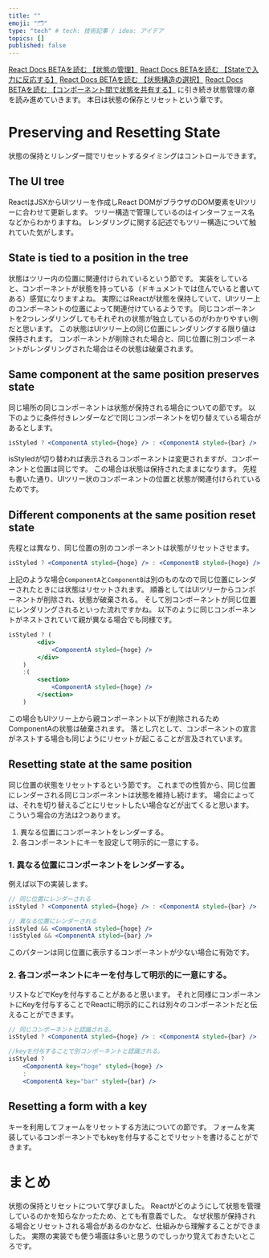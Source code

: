 ```yaml
---
title: ""
emoji: "🗂"
type: "tech" # tech: 技術記事 / idea: アイデア
topics: []
published: false
---
```

[React Docs BETAを読む 【状態の管理】](https://zenn.dev/ryochang122/articles/1f97a79373c892)
[React Docs BETAを読む 【Stateで入力に反応する】](https://zenn.dev/ryochang122/articles/4d71076608ceba)
[React Docs BETAを読む 【状態構造の選択】](https://zenn.dev/ryochang122/articles/e26f9d37227579)
[React Docs BETAを読む 【コンポーネント間で状態を共有する】](https://zenn.dev/ryochang122/articles/79da51c125f0bf)
に引き続き状態管理の章を読み進めていきます。
本日は状態の保存とリセットという章です。

# Preserving and Resetting State
状態の保持とリレンダー間でリセットするタイミングはコントロールできます。

## The UI tree
ReactはJSXからUIツリーを作成しReact DOMがブラウザのDOM要素をUIツリーに合わせて更新します。
ツリー構造で管理しているのはインターフェース名などからわかりますね。
レンダリングに関する記述でもツリー構造について触れていた気がします。

## State is tied to a position in the tree
状態はツリー内の位置に関連付けられているという節です。
実装をしていると、コンポーネントが状態を持っている（ドキュメントでは住んでいると書いてある）感覚になりますよね。
実際にはReactが状態を保持していて、UIツリー上のコンポーネントの位置によって関連付けているようです。
同じコンポーネントを2つレンダリングしてもそれぞれの状態が独立しているのがわかりやすい例だと思います。
この状態はUIツリー上の同じ位置にレンダリングする限り値は保持されます。
コンポーネントが削除された場合と、同じ位置に別コンポーネントがレンダリングされた場合はその状態は破棄されます。

## Same component at the same position preserves state
同じ場所の同じコンポーネントは状態が保持される場合についての節です。
以下のように条件付きレンダーなどで同じコンポーネントを切り替えている場合があるとします。
```jsx
isStyled ? <ComponentA styled={hoge} /> : <ComponentA styled={bar} />
```
isStyledが切り替われば表示されるコンポーネントは変更されますが、コンポーネントと位置は同じです。
この場合は状態は保持されたままになります。
先程も書いた通り、UIツリー状のコンポーネントの位置と状態が関連付けられているためです。


## Different components at the same position reset state
先程とは異なり、同じ位置の別のコンポーネントは状態がリセットさせます。
```jsx
isStyled ? <ComponentA styled={hoge} /> : <ComponentB styled={hoge} />
```
上記のような場合```ComponentA```と```ComponentB```は別のものなので同じ位置にレンダーされたときには状態はリセットされます。
順番としてはUIツリーからコンポーネントが削除され、状態が破棄される。
そして別コンポーネントが同じ位置にレンダリングされるといった流れですかね。
以下のように同じコンポーネントがネストされていて親が異なる場合でも同様です。
```jsx
isStyled ? (
        <div>
            <ComponentA styled={hoge} /> 
        </div>
    )
    :(
        <section>
            <ComponentA styled={hoge} />
        </section>
    )
```
この場合もUIツリー上から親コンポーネント以下が削除されるためComponentAの状態は破棄されます。
落とし穴として、コンポーネントの宣言がネストする場合も同じようにリセットが起こることが言及されています。

## Resetting state at the same position
同じ位置の状態をリセットするという節です。
これまでの性質から、同じ位置にレンダーされる同じコンポーネントは状態を維持し続けます。
場合によっては、それを切り替えるごとにリセットしたい場合などが出てくると思います。
こういう場合の方法は2つあります。
1. 異なる位置にコンポーネントをレンダーする。
2. 各コンポーネントにキーを設定して明示的に一意にする。

### 1. 異なる位置にコンポーネントをレンダーする。
例えば以下の実装します。
```jsx
// 同じ位置にレンダーされる
isStyled ? <ComponentA styled={hoge} /> : <ComponentA styled={bar} />

// 異なる位置にレンダーされる
isStyled && <ComponentA styled={hoge} /> 
!isStyled && <ComponentA styled={bar} />
```
このパターンは同じ位置に表示するコンポーネントが少ない場合に有効です。

### 2. 各コンポーネントにキーを付与して明示的に一意にする。 
リストなどでKeyを付与することがあると思います。
それと同様にコンポーネントにKeyを付与することでReactに明示的にこれは別々のコンポーネントだと伝えることができます。
```jsx
// 同じコンポーネントと認識される。
isStyled ? <ComponentA styled={hoge} /> : <ComponentA styled={bar} />

//keyを付与することで別コンポーネントと認識される。
isStyled ? 
    <ComponentA key="hoge" styled={hoge} /> 
    : 
    <ComponentA key="bar" styled={bar} />
```

## Resetting a form with a key
キーを利用してフォームをリセットする方法についての節です。
フォームを実装しているコンポーネントでもkeyを付与することでリセットを書けることができます。


# まとめ
状態の保持とリセットについて学びました。
Reactがどのようにして状態を管理しているのかを知らなかったため、とても有意義でした。
なぜ状態が保持される場合とリセットされる場合があるのかなど、仕組みから理解することができました。
実際の実装でも使う場面は多いと思うのでしっかり覚えておきたいところです。